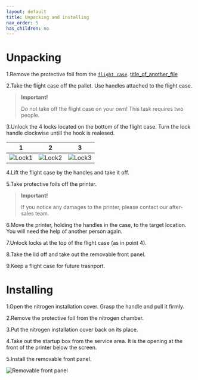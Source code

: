 ```yaml
---
layout: default
title: Unpacking and installing
nav_order: 5
has_children: no
---
```

<h1> Unpacking </h1>

1.Remove the protective foil from the [`flight case`](#glossary). <a href="glossary">title_of_another_file</a>

2.Take the flight case off the pallet. Use handles attached to the flight case.

> **Important!**
>
> Do not take off the flight case on your own! This task requires two people.

3.Unlock the 4 locks located on the bottom of the flight case. Turn the lock handle clockwise untill the hook is realesed.

| 1  | 2  | 3 |
|:-:|:-:|:-:|
| ![Lock1](/lock1.png)  | ![Lock2](/lock2.png)  | ![Lock3](/lock3.png) |

4.Lift the flight case by the handles and take it off.

5.Take protective foils off the printer. 

> **Important!**
>
> If you notice any damages to the printer, please contact our after-sales team.

6.Move the printer, holding the handles in the case, to the target location. You will need the help of another person again.

7.Unlock locks at the top of the flight case (as in point 4).

8.Take the lid off and take out the removable front panel.

9.Keep a flight case for future trasnport.


<h1> Installing </h1>

1.Open the nitrogen installation cover. Grasp the handle and pull it firmly.

2.Remove the protective foil from the nitrogen chamber.

3.Put the nitrogen installation cover back on its place.

4.Take out the startup box from the service area. It is the opening at the front of the printer below the screen.

5.Install the removable front panel.

![Removable front panel](/removable_front_panel.png)








